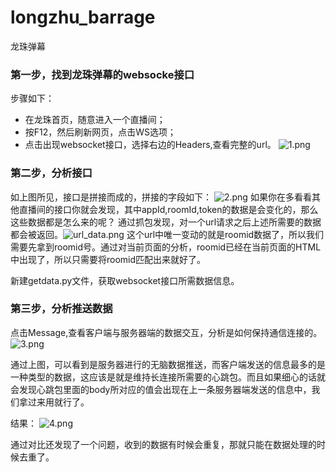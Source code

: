 # longzhu_barrage
龙珠弹幕


### 第一步，找到龙珠弹幕的websocke接口
步骤如下：
- 在龙珠首页，随意进入一个直播间；
- 按F12，然后刷新网页，点击WS选项；
- 点击出现websocket接口，选择右边的Headers,查看完整的url。
![1.png](https://upload-images.jianshu.io/upload_images/14750449-5b1bec54e0dad010.png?imageMogr2/auto-orient/strip%7CimageView2/2/w/1240)

### 第二步，分析接口
如上图所见，接口是拼接而成的，拼接的字段如下：
![2.png](https://upload-images.jianshu.io/upload_images/14750449-112b945b35d3ec1e.png?imageMogr2/auto-orient/strip%7CimageView2/2/w/1240)
如果你在多看看其他直播间的接口你就会发现，其中appId,roomId,token的数据是会变化的，那么这些数据都是怎么来的呢？
通过抓包发现，对一个url请求之后上述所需要的数据都会被返回。![url_data.png](https://upload-images.jianshu.io/upload_images/14750449-fdf714ea9a073f1a.png?imageMogr2/auto-orient/strip%7CimageView2/2/w/1240)
这个url中唯一变动的就是roomid数据了，所以我们需要先拿到roomid号。通过对当前页面的分析，roomid已经在当前页面的HTML中出现了，所以只需要将roomid匹配出来就好了。

新建getdata.py文件，获取websocket接口所需数据信息。




### 第三步，分析推送数据
点击Message,查看客户端与服务器端的数据交互，分析是如何保持通信连接的。
![3.png](https://upload-images.jianshu.io/upload_images/14750449-8c68f970b1b1d818.png?imageMogr2/auto-orient/strip%7CimageView2/2/w/1240)


通过上图，可以看到是服务器进行的无脑数据推送，而客户端发送的信息最多的是一种类型的数据，这应该是就是维持长连接所需要的心跳包。而且如果细心的话就会发现心跳包里面的body所对应的值会出现在上一条服务器端发送的信息中，我们拿过来用就行了。



结果：
![4.png](https://upload-images.jianshu.io/upload_images/14750449-63c3ccdb62750c02.png?imageMogr2/auto-orient/strip%7CimageView2/2/w/1240)

通过对比还发现了一个问题，收到的数据有时候会重复，那就只能在数据处理的时候去重了。
